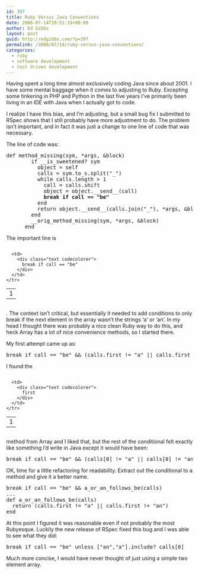 ```yaml
---
id: 397
title: Ruby Versus Java Conventions
date: 2006-07-14T19:51:19+00:00
author: Ed Gibbs
layout: post
guid: http://edgibbs.com/?p=397
permalink: /2006/07/14/ruby-versus-java-conventions/
categories:
  - ruby
  - software development
  - test driven development
---
```

Having spent a long time almost exclusively coding Java since about 2001. I have some mental baggage when it comes to adjusting to Ruby. Excepting some tinkering in PHP and Python in the last five years I&#8217;ve primarily been living in an IDE with Java when I actually got to code.

I realize I have this bias, and I&#8217;m adjusting, but a small bug fix I submitted to RSpec shows that I still probably have more adjustment to do. The problem isn&#8217;t important, and in fact it was just a change to one line of code that was necessary.

The line of code was:

<pre>def method_missing(sym, *args, &block)
        if __is_sweetened? sym
          object = self
          calls = sym.to_s.split("_")
          while calls.length > 1
            call = calls.shift
            object = object.__send__(call)
            <b>break if call == "be"</b>
          end
          return object.__send__(calls.join("_"), *args, &block)
        end
        __orig_method_missing(sym, *args, &block)
      end
</pre>

The important line is

<div class="codecolorer-container text vibrant overflow-off" style="overflow:auto;white-space:nowrap;">
  <table cellspacing="0" cellpadding="0">
    <tr>
      <td class="line-numbers">
        <div>
          1<br />
        </div>
      </td>
      
      <td>
        <div class="text codecolorer">
          break if call == "be"
        </div>
      </td>
    </tr>
  </table>
</div>

. The context isn&#8217;t critical, but essentially it needed to add conditions to only break if the next element in the array wasn&#8217;t the strings &#8216;a&#8217; or &#8216;an&#8217;. In my head I thought there was probably a nice clean Ruby way to do this, and heck Array has a lot of nice convenience methods, so I started there.

My first attempt came up as:

<pre>break if call == "be" && (calls.first != "a" || calls.first != "an")
</pre>

I found the

<div class="codecolorer-container text vibrant overflow-off" style="overflow:auto;white-space:nowrap;">
  <table cellspacing="0" cellpadding="0">
    <tr>
      <td class="line-numbers">
        <div>
          1<br />
        </div>
      </td>
      
      <td>
        <div class="text codecolorer">
          first
        </div>
      </td>
    </tr>
  </table>
</div>

method from Array and I liked that, but the rest of the conditional felt exactly like something I&#8217;d write in Java except it would have been:

<pre>break if call == "be" && (calls[0] != "a" || calls[0] != "an")
</pre>

OK, time for a little refactoring for readability. Extract out the conditional to a method and give it a better name.

<pre>break if call == "be" && a_or_an_follows_be(calls)
...
def a_or_an_follows_be(calls)
  return (calls.first != "a" || calls.first != "an")
end
</pre>

At this point I figured it was reasonable even if not probably the most Rubyesque. Luckily the new release of RSpec fixed this bug and I was able to see what they did:

<pre>break if call == "be" unless ["an","a"].include? calls[0]
</pre>

Much more concise, I would have never thought of just using a simple two element array.